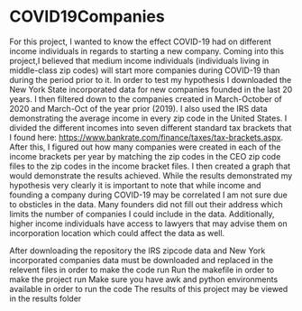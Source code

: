 # COVID19Companies
For this project, I wanted to know the effect COVID-19 had on different income individuals in regards to starting a new company. Coming into this project,I believed that medium income individuals (individuals living in middle-class zip codes) will start more companies during COVID-19 than during the period prior to it. In order to test my hypothesis I downloaded the New York State incorporated data for new companies founded in the last 20 years. I then filtered down to the companies created in March-October of 2020 and March-Oct of the year prior (2019). I also used the IRS data demonstrating the average income in every zip code in the United States. I divided the different incomes into seven different standard tax brackets that I found here: https://www.bankrate.com/finance/taxes/tax-brackets.aspx. After this, I figured out how many companies were created in each of the income brackets per year by matching the zip codes in the CEO zip code files to the zip codes in the income bracket files. I then created a graph that would demonstrate the results achieved. While the results demonstrated my hypothesis very clearly it is important to note that while income and founding a company during COVID-19 may be correlated I am not sure due to obsticles in the data. Many founders did not fill out their address which limits the number of companies I could include in the data. Additionally, higher income individuals have access to lawyers that may advise them on incorporation location which could affect the data as well.

After downloading the repository the IRS zipcode data and New York incorporated companies data must be downloaded and replaced in the relevent files in order to make the code run
Run the makefile in order to make the project run
Make sure you have awk and python environments available in order to run the code
The results of this project may be viewed in the results folder
